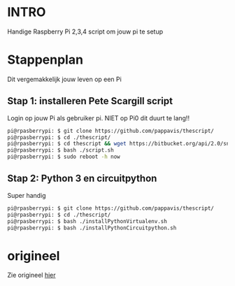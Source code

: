 # INTRO
Handige Raspberry Pi 2,3,4 script om jouw pi te setup

# Stappenplan
Dit vergemakkelijk jouw leven op een Pi

## Stap 1: installeren Pete Scargill script
Login op jouw Pi als gebruiker pi.  NIET op Pi0 dit duurt te lang!!

```bash
pi@rpasberrypi: $ git clone https://github.com/pappavis/thescript/
pi@rpasberrypi: $ cd ./thescript/
pi@rpasberrypi: $ cd thescript && wget https://bitbucket.org/api/2.0/snippets/scargill/kAR5qG/master/files/script.sh
pi@rpasberrypi: $ bash ./script.sh
pi@rpasberrypi: $ sudo reboot -h now
```

## Stap 2: Python 3 en circuitpython
Super handig

```bash
pi@rpasberrypi: $ git clone https://github.com/pappavis/thescript/
pi@rpasberrypi: $ cd ./thescript/
pi@rpasberrypi: $ bash ./installPythonVirtualenv.sh
pi@rpasberrypi: $ bash ./installPythonCircuitpython.sh
```

# origineel
Zie origineel <a href="https://bitbucket.org/api/2.0/snippets/scargill/kAR5qG/master/files/script.sh">hier</a>

